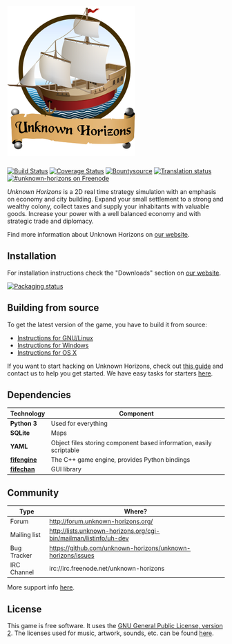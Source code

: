 [![Unknown-Horizons](/content/gfx/uh.png)](http://unknown-horizons.org/)
============================================================

[![Build Status](https://travis-ci.org/unknown-horizons/unknown-horizons.svg?branch=master)](https://travis-ci.org/unknown-horizons/unknown-horizons)
[![Coverage Status](https://coveralls.io/repos/github/unknown-horizons/unknown-horizons/badge.svg?branch=master)](https://coveralls.io/github/unknown-horizons/unknown-horizons?branch=master)
[![Bountysource](https://www.bountysource.com/badge/team?team_id=9261&style=bounties_received)](https://www.bountysource.com/teams/unknown-horizons/issues?utm_source=unknown-horizons&utm_medium=shield&utm_campaign=bounties_received)
[![Translation status](https://hosted.weblate.org/widgets/uh/-/shields-badge.svg)](https://hosted.weblate.org/engage/uh/?utm_source=widget)
[![#unknown-horizons on Freenode](https://img.shields.io/badge/freenode-%23unknown--horizons-green.svg)](https://webchat.freenode.net/?channels=unknown-horizons)

_Unknown Horizons_ is a 2D real time strategy simulation with an
emphasis on economy and city building. Expand your small
settlement to a strong and wealthy colony, collect taxes and
supply your inhabitants with valuable goods. Increase your
power with a well balanced economy and with strategic trade
and diplomacy.

Find more information about Unknown Horizons on [our website](http://unknown-horizons.org/).


## Installation

For installation instructions check the "Downloads" section on
[our website](http://unknown-horizons.org/downloads/).

[![Packaging status](https://repology.org/badge/vertical-allrepos/unknown-horizons.svg)](https://repology.org/metapackage/unknown-horizons)

## Building from source

To get the latest version of the game, you have to build it from source:

 * [Instructions for GNU/Linux](https://github.com/unknown-horizons/unknown-horizons/wiki/Linux)
 * [Instructions for Windows](https://github.com/unknown-horizons/unknown-horizons/wiki/Windows)
 * [Instructions for OS X](https://github.com/unknown-horizons/unknown-horizons/wiki/MacOS)

If you want to start hacking on Unknown Horizons, check out [this guide](https://github.com/unknown-horizons/unknown-horizons/wiki/Getting-started) and contact us to help you get started. We have easy tasks for starters [here](https://github.com/unknown-horizons/unknown-horizons/issues?q=is%3Aopen+is%3Aissue+label%3Astarter).


## Dependencies


Technology     | Component
---------------|----------
**Python 3**   | Used for everything
**SQLite**     | Maps
**YAML**       | Object files storing component based information, easily scriptable
**[fifengine](https://github.com/fifengine/fifengine)**  | The C++ game engine, provides Python bindings
**[fifechan](https://github.com/fifengine/fifechan)**   | GUI library

## Community

Type         | Where?
-------------|-----------------------------------------------------------------------
Forum        | http://forum.unknown-horizons.org/
Mailing list | http://lists.unknown-horizons.org/cgi-bin/mailman/listinfo/uh-dev
Bug Tracker  | https://github.com/unknown-horizons/unknown-horizons/issues
IRC Channel  | irc://irc.freenode.net/unknown-horizons

More support info [here](https://github.com/unknown-horizons/unknown-horizons/wiki/Support-Infos).

## License

This game is free software. It uses the [GNU General Public License, version 2](https://github.com/unknown-horizons/unknown-horizons/blob/master/doc/licenses/GPL). The licenses used for music, artwork, sounds, etc. can be found [here](https://github.com/unknown-horizons/unknown-horizons/tree/master/doc).
